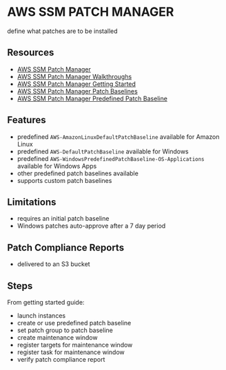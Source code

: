 # AWS SSM PATCH MANAGER

define what patches are to be installed

## Resources

- [AWS SSM Patch Manager](https://docs.aws.amazon.com/systems-manager/latest/userguide/systems-manager-patch.html)
- [AWS SSM Patch Manager Walkthroughs](https://docs.aws.amazon.com/systems-manager/latest/userguide/patch-walkthroughs.html)
- [AWS SSM Patch Manager Getting Started](https://aws.amazon.com/blogs/mt/getting-started-with-patch-manager-and-amazon-ec2-systems-manager/)
- [AWS SSM Patch Manager Patch Baselines](https://docs.aws.amazon.com/systems-manager/latest/userguide/about-patch-baselines.html)
- [AWS SSM Patch Manager Predefined Patch Baseline](https://docs.aws.amazon.com/systems-manager/latest/userguide/sysman-patch-baselines.html)

## Features

- predefined `AWS-AmazonLinuxDefaultPatchBaseline` available for Amazon Linux
- predefined `AWS-DefaultPatchBaseline` available for Windows
- predefined `AWS-WindowsPredefinedPatchBaseline-OS-Applications` available for Windows Apps
- other predefined patch baselines available
- supports custom patch baselines

## Limitations

- requires an initial patch baseline
- Windows patches auto-approve after a 7 day period

## Patch Compliance Reports

- delivered to an S3 bucket

## Steps

From getting started guide:

- launch instances
- create or use predefined patch baseline
- set patch group to patch baseline
- create maintenance window
- register targets for maintenance window
- register task for maintenance window
- verify patch compliance report